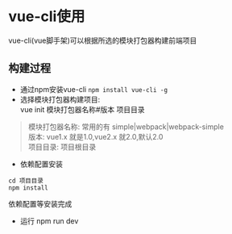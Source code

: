 # vue-cli使用
vue-cli(vue脚手架)可以根据所选的模块打包器构建前端项目
## 构建过程
* 通过npm安装vue-cli  ``npm install vue-cli -g``
* 选择模块打包器构建项目:  
vue init 模块打包器名称#版本 项目目录  
> 模块打包器名称: 常用的有 simple|webpack|webpack-simple  
> 版本: vue1.x 就是1.0,vue2.x 就2.0,默认2.0  
> 项目目录: 项目根目录
* 依赖配置安装
```
cd 项目目录
npm install
```
依赖配置等安装完成
* 运行
npm run dev
